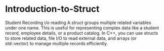 # Introduction-to-Struct
Student Recording i/o reading
A struct groups multiple related variables under one name.
This is useful for representing complex data like a student record, employee details, or a product catalog.
In C++, you can use structs to store related data, file I/O to read external data, and arrays (or std::vector) to manage multiple records efficiently.
